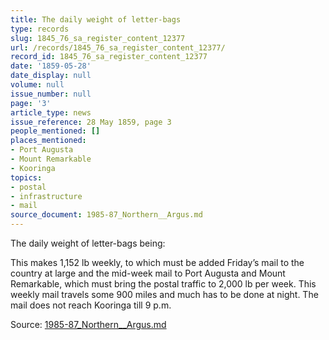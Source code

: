 ```yaml
---
title: The daily weight of letter-bags
type: records
slug: 1845_76_sa_register_content_12377
url: /records/1845_76_sa_register_content_12377/
record_id: 1845_76_sa_register_content_12377
date: '1859-05-28'
date_display: null
volume: null
issue_number: null
page: '3'
article_type: news
issue_reference: 28 May 1859, page 3
people_mentioned: []
places_mentioned:
- Port Augusta
- Mount Remarkable
- Kooringa
topics:
- postal
- infrastructure
- mail
source_document: 1985-87_Northern__Argus.md
---
```


The daily weight of letter-bags being:

This makes 1,152 lb weekly, to which must be added Friday’s mail to the country at large and the mid-week mail to Port Augusta and Mount Remarkable, which must bring the postal traffic to 2,000 lb per week.  This weekly mail travels some 900 miles and much has to be done at night.  The mail does not reach Kooringa till 9 p.m.

Source: [1985-87_Northern__Argus.md](/downloads/markdown/1985-87_Northern__Argus.md)
